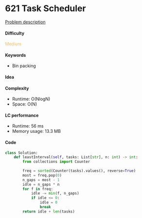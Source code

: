 621 Task Scheduler
=======================
[Problem description](https://leetcode.com/problems/task-scheduler)

#### Difficulty
<span style="color:#FABC60">Medium</span>

#### Keywords
- Bin packing

#### Idea


#### Complexity
- Runtime: O(NlogN)
- Space: O(N)

#### LC performance
- Runtime: 56 ms
- Memory usage: 13.3 MB

#### Code
```python
class Solution:
    def leastInterval(self, tasks: List[str], n: int) -> int:
        from collections import Counter
        
        freq = sorted(Counter(tasks).values(), reverse=True)
        most = freq.pop(0)
        n_gaps = most - 1
        idle = n_gaps * n
        for f in freq:
            idle -= min(f, n_gaps)
            if idle <= 0:
                idle = 0
                break
        return idle + len(tasks) 
```